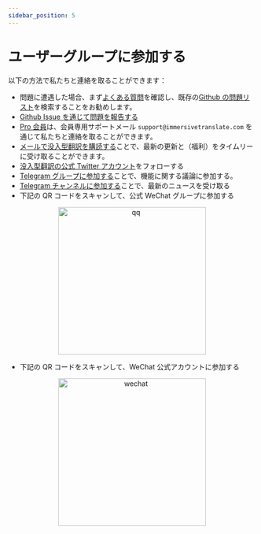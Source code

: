 ```yaml
---
sidebar_position: 5
---
```


# ユーザーグループに参加する

以下の方法で私たちと連絡を取ることができます：

- 問題に遭遇した場合、まず[よくある質問](/docs/faq/)を確認し、既存の[Github の問題リスト](https://github.com/immersive-translate/immersive-translate/issues/)を検索することをお勧めします。
- [Github Issue を通じて問題を報告する](https://github.com/immersive-translate/immersive-translate/issues/)
- [Pro 会員](https://immersivetranslate.com/pricing/)は、会員専用サポートメール `support@immersivetranslate.com` を通じて私たちと連絡を取ることができます。
- [メールで没入型翻訳を購読する](https://immersivetranslate.substack.com/)ことで、最新の更新と（福利）をタイムリーに受け取ることができます。
- [没入型翻訳の公式 Twitter アカウント](https://twitter.com/immersivetran)をフォローする
- [Telegram グループに参加する](https://t.me/+rq848Z09nehlOTgx)ことで、機能に関する議論に参加する。
- [Telegram チャンネルに参加する](https://t.me/immersivetranslate)ことで、最新のニュースを受け取る
- 下記の QR コードをスキャンして、公式 WeChat グループに参加する

<div align="center">
<img src="https://s.immersivetranslate.com/static/official-static/assets/wechat-contact3.jpg" width="300" alt="qq"/>
</div>

- 下記の QR コードをスキャンして、WeChat 公式アカウントに参加する

<div align="center">
<img src="https://s.immersivetranslate.com/static/official-static/assets/wechat-qrcode.jpg" width="300" alt="wechat"/>
</div>
